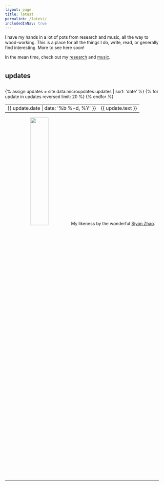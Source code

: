 ```yaml
---
layout: page
title: latest
permalink: /latest/
includedInNav: true
---
```



<div class="three" style="margin-bottom:40px;">
  <p>
    I have my hands in a lot of pots from research and music, all the way to wood-working. This is a place for all the things I do, write, read, or generally find interesting.
    More to see here soon!
  </p>
  <p>
    In the mean time, check out my <a href ="/research/">research</a> and <a href ="/music/">music</a>.
  </p>
</div>

<!-- <ul class="post-list">
    {% for post in paginator.posts %}
      <li>
        <h2><a class="post-title" href="{{ post.url | prepend: site.baseurl }}">{{ post.title }}</a></h2>
        <p class="post-meta">{{ post.date | date: '%B %-d, %Y — %H:%M' }}</p>
        <p>{{ post.description }}</p>
        <br/>
        <hr/>
      </li>
    {% endfor %}
</ul> -->

<div class="microupdates">
  <h2 style="margin-bottom: 30px;">updates</h2>
  <table>
    <tbody>
      {% assign updates = site.data.microupdates.updates | sort: 'date' %}
      {% for update in updates reversed limit: 20 %}
        <tr class="post-meta ">
          <td class="data-spacer date"> {{ update.date | date: '%b %-d, %Y' }} </td>
          <td> {{ update.text }} </td>
        </tr>
      {% endfor %}
    </tbody>
  </table>
</div>
<div class="three" style="text-align: center; margin-bottom:10px;">
  <img class="" style="width:30%; min-width:200px; max-width:240px;" src="{{site.assetsDir | append: '/img/self/me_comic_lecture_400x400.png'}}" />
  <span class="caption clearfix"  style="margin-top:10px;">
    My likeness by the wonderful <a href="http://www.beeboopboop.com/" target="_blank">Siyan Zhao</a>.
  </span>
</div>

<hr class="hr-partial-sep" style="margin-bottom:10px;" />
